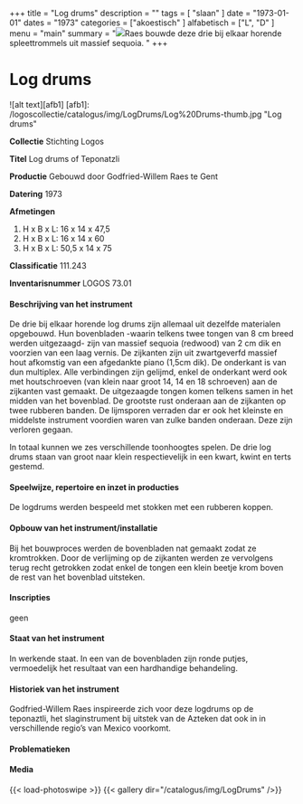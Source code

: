 ﻿+++
title = "Log drums"
description = ""
tags = [ 
"slaan"
]
date = "1973-01-01"
dates = "1973"
categories = ["akoestisch"
]
alfabetisch = ["L", "D"
]
menu = "main"
summary = "<a href='/logoscollectie/catalogus/1973/log_drums'><img src='/logoscollectie/catalogus/img/LogDrums/Log%20Drums-thumb.jpg'></a>Raes bouwde deze drie bij elkaar horende spleettrommels uit massief sequoia.  "
+++


# Log drums

![alt text][afb1]
[afb1]: /logoscollectie/catalogus/img/LogDrums/Log%20Drums-thumb.jpg "Log drums"

**Collectie** 
Stichting Logos

**Titel**
Log drums of Teponatzli

**Productie**
Gebouwd door Godfried-Willem Raes te Gent

**Datering**
1973

**Afmetingen**
1) H x B x L: 16 x 14 x 47,5
2) H x B x L: 16 x 14 x 60
3) H x B x L: 50,5 x 14 x 75

**Classificatie**
111.243

**Inventarisnummer**
LOGOS 73.01

#### Beschrijving van het instrument
De drie bij elkaar horende log drums zijn allemaal uit dezelfde materialen opgebouwd. Hun bovenbladen -waarin telkens twee tongen van 8 cm breed werden uitgezaagd- zijn van massief sequoia (redwood) van 2 cm dik en voorzien van een laag vernis. De zijkanten zijn uit zwartgeverfd massief hout afkomstig van een afgedankte piano (1,5cm dik). De onderkant is van dun multiplex. Alle verbindingen zijn gelijmd, enkel de onderkant werd ook met houtschroeven (van klein naar groot 14, 14 en 18 schroeven) aan de zijkanten vast gemaakt. De uitgezaagde tongen komen telkens samen in het midden van het bovenblad. De grootste rust onderaan aan de zijkanten op twee rubberen banden. De lijmsporen verraden dar er ook het kleinste en middelste instrument voordien waren van zulke banden onderaan. Deze zijn verloren gegaan.  

In totaal kunnen we zes verschillende toonhoogtes spelen. De drie log drums staan van groot naar klein respectievelijk in een kwart, kwint en terts gestemd.    

#### Speelwijze, repertoire en inzet in producties
De logdrums werden bespeeld met stokken met een rubberen koppen. 

#### Opbouw van het instrument/installatie
Bij het bouwproces werden de bovenbladen nat gemaakt zodat ze kromtrokken. Door de verlijming op de zijkanten werden ze vervolgens terug recht getrokken zodat enkel de tongen een klein beetje krom boven de rest van het bovenblad uitsteken.

#### Inscripties
geen

#### Staat van het instrument
In werkende staat. In een van de bovenbladen zijn ronde putjes, vermoedelijk het resultaat van een hardhandige behandeling.

#### Historiek van het instrument
Godfried-Willem Raes inspireerde zich voor deze logdrums op de teponaztli, het slaginstrument bij uitstek van de Azteken dat ook in in verschillende regio’s van Mexico voorkomt.


#### Problematieken

#### Media
{{< load-photoswipe >}}
{{< gallery dir="/catalogus/img/LogDrums" />}}
